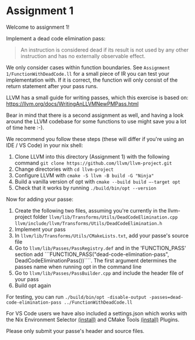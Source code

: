 # Assignment 1

Welcome to assignment 1! 

Implement a dead code elimination pass:
> An instruction is considered dead if its result is not used by any other instruction and has no externally observable effect.

We only consider cases within function boundaries. See ```Assignment 1/FunctionWithDeadCode.ll``` for a small piece of IR you can test your implementation with. If it is correct, the function will only consist of the return statement after your pass runs. 

LLVM has a small guide for writing passes, which this exercise is based on: https://llvm.org/docs/WritingAnLLVMNewPMPass.html

Bear in mind that there is a second assignment as well, and having a look around the LLVM codebase for some functions to use might save you a lot of time here :-).

We recommend you follow these steps (these will differ if you're using an IDE / VS Code) in your nix shell:

1. Clone LLVM into this directory (Assignment 1) with the following command ```git clone https://github.com/llvm/llvm-project.git```
2. Change directories with ```cd llvm-project```
3. Configure LLVM with ```cmake -S llvm -B build -G "Ninja"```
4. Build a vanilla version of opt with ```cmake --build build –-target opt```
5. Check that it works by running ```./build/bin/opt --version```

Now for adding your passe:
1. Create the following two files, assuming you're currently in the llvm-project folder
```llvm/lib/Transforms/Utils/DeadCodeElimination.cpp```
```llvm/include/llvm/Transforms/Utils/DeadCodeElimination.h```
2. Implement your pass
3. In ```llvm/lib/Transforms/Utils/CMakeLists.txt```, add your passe's source file
3. Go to ```llvm/lib/Passes/PassRegistry.def``` and in the 'FUNCTION_PASS' section add ```FUNCTION_PASS("dead-code-elimination-pass", DeadCodeEliminationPass())````. The first argument determines the passes name when running opt in the command line
4. Go to ```llvm/lib/Passes/PassBuilder.cpp``` and include the header file of your pass
5. Build opt again

For testing, you can run ```./build/bin/opt -disable-output -passes=dead-code-elimination-pass ../FunctionWithDeadCode.ll```

For VS Code users we have also included a settings.json which works with the Nix Environment Selector [(install)](vscode:extension/arrterian.nix-env-selector) and CMake Tools [(install)](vscode:extension/ms-vscode.cmake-tools) Plugins.

Please only submit your passe's header and source files.
